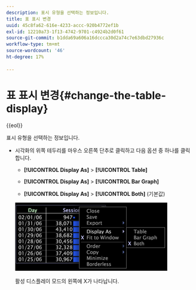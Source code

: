 ```yaml
---
description: 표시 유형을 선택하는 정보입니다.
title: 표 표시 변경
uuid: 45c8fa62-616e-4233-accc-920b4772ef1b
exl-id: 12210a73-1f13-4742-9701-c4924b2d0f61
source-git-commit: b1dda69a606a16dccca30d2a74c7e63dbd27936c
workflow-type: tm+mt
source-wordcount: '46'
ht-degree: 17%

---
```


# 표 표시 변경{#change-the-table-display}

{{eol}}

표시 유형을 선택하는 정보입니다.

* 시각화의 위쪽 테두리를 마우스 오른쪽 단추로 클릭하고 다음 옵션 중 하나를 클릭합니다.

   * **[!UICONTROL Display As]** > **[!UICONTROL Table]**

   * **[!UICONTROL Display As]** > **[!UICONTROL Bar Graph]**

   * **[!UICONTROL Display As]** > **[!UICONTROL Both]** (기본값)

   ![](assets/mnu_Table_Bar_Display.png)

   활성 디스플레이 모드의 왼쪽에 X가 나타납니다.
